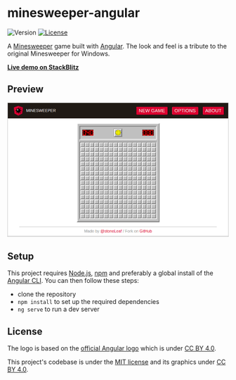 # minesweeper-angular

![Version](https://img.shields.io/badge/version-0.2.1-blue.svg) [![License](https://img.shields.io/github/license/stoneLeaf/minesweeper-angular.svg)](LICENSE)

A [Minesweeper](https://en.wikipedia.org/wiki/Minesweeper_(video_game)) game built with [Angular](https://angular.io/). The look and feel is a tribute to the original Minesweeper for Windows.

**[Live demo on StackBlitz](https://stackblitz.com/edit/minesweeper-angular)**

## Preview

[![Screencast](screencast.gif)](#preview)

## Setup

This project requires [Node.js](https://nodejs.org/), [npm](https://www.npmjs.com/get-npm) and preferably a global install of the [Angular CLI](https://cli.angular.io/). You can then follow these steps:

- clone the repository
- `npm install` to set up the required dependencies
- `ng serve` to run a dev server

## License

The logo is based on the [official Angular logo](https://angular.io/presskit) which is under [CC BY 4.0](https://creativecommons.org/licenses/by/4.0/).

This project's codebase is under the [MIT license](LICENSE) and its graphics under [CC BY 4.0](https://creativecommons.org/licenses/by/4.0/).
